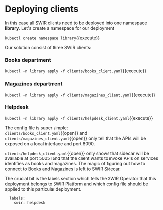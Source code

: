 # Deploying clients 

In this case all SWIR clients need to be deployed into one namespace **library**. Let's create a namespace for our deployment

`kubectl create namespace library`{{execute}}

Our solution consist of three SWIR clients:  
### Books department
`kubectl -n library apply -f clients/books_client.yaml`{{execute}}

### Magazines department
`kubectl -n library apply -f clients/magazines_client.yaml`{{execute}}

### Helpdesk
`kubectl -n library apply -f clients/helpdesk_client.yaml`{{execute}}


The config file is super simple:  
`clients/books_client.yaml`{{open}} and `clients/magazines_client.yaml`{{open}} only tell that the APIs will be exposed on a local interface and port 8090.

`clients/helpdesk_client.yaml`{{open}} only shows that sidecar will be available at port 50051 and that the client wants to invoke APIs on services identifies as books and magazines. The magic of figuring out how to connect to Books and Magazines is left to SWIR Sidecar.

The crucial bit is the labels section which tells the SWIR Operator that this deployment belongs to SWIR Platform and which config file should be applied to this particular deployment.

```
  labels:
    swir: helpdesk
```





